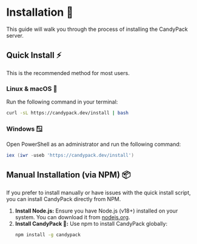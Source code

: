 # Installation 🚀

This guide will walk you through the process of installing the CandyPack server.

## Quick Install ⚡

This is the recommended method for most users.

### Linux & macOS 🐧

Run the following command in your terminal:

```bash
curl -sL https://candypack.dev/install | bash
```

### Windows 🪟

Open PowerShell as an administrator and run the following command:

```powershell
iex (iwr -useb 'https://candypack.dev/install')
```

## Manual Installation (via NPM) 📦

If you prefer to install manually or have issues with the quick install script, you can install CandyPack directly from NPM.

1.  **Install Node.js:** Ensure you have Node.js (v18+) installed on your system. You can download it from [nodejs.org](https://nodejs.org/).
2.  **Install CandyPack 🍭:** Use npm to install CandyPack globally:
    ```bash
    npm install -g candypack
    ```

